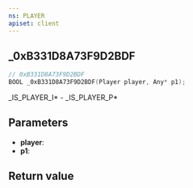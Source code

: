 ```yaml
---
ns: PLAYER
apiset: client
---
```

## _0xB331D8A73F9D2BDF

```c
// 0xB331D8A73F9D2BDF
BOOL _0xB331D8A73F9D2BDF(Player player, Any* p1);
```

_IS_PLAYER_I* - _IS_PLAYER_P*

## Parameters
* **player**:
* **p1**:

## Return value